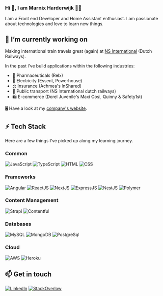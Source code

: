### Hi 👋, I am Marnix Harderwijk 👨‍💻

I am a Front end Developer and Home Assistant enthusiast. I am passionate about technologies and love to learn new things.

## 🔭 I’m currently working on

Making international train travels great (again) at [NS International](https://www.nsinternational.com) (Dutch Railways).

In the past I've build applications within the following industries:
- 💊 Pharmaceuticals (Relx)
- 🔌 Electricity (Essent, Powerhouse)
- ⚖️ Insurance (Achmea's InShared)
- 🚂 Public transport (NS International dutch railways)
- 🛍️ E-commerce (Dorel Juvenile's Maxi Cosi, Quinny & Safety1st)

🖥️ Have a look at my [company's website](https://www.rocketsciencebv.nl/).

## ⚡ Tech Stack

Here are a few things I've picked up along my learning journey.

### Common
![JavaScript](https://img.shields.io/badge/JavaScript-F7DF1E?style=for-the-badge&logo=javascript&logoColor=black)
![TypeScript](https://img.shields.io/badge/TypeScript-007ACC?style=for-the-badge&logo=typescript&logoColor=white)
![HTML](https://img.shields.io/badge/HTML5-E34F26?style=for-the-badge&logo=html5&logoColor=white)
![CSS](https://img.shields.io/badge/CSS-239120?&style=for-the-badge&logo=css3&logoColor=white)

### Frameworks
![Angular](https://img.shields.io/badge/Angular-DD0031?style=for-the-badge&logo=angular&logoColor=white)
![ReactJS](https://img.shields.io/badge/ReactJS-61DAFB?style=for-the-badge&logo=react&logoColor=white)
![NextJS](https://img.shields.io/badge/NextJS-FFFFFF?style=for-the-badge&logo=nextdotjs&logoColor=black)
![ExpressJS](https://img.shields.io/badge/Express.js-404D59?style=for-the-badge&logo=express)
![NestJS](https://img.shields.io/badge/NestJS%20-%23E0234E.svg?&style=for-the-badge&logo=nestjs&logoColor=white)
![Polymer](https://img.shields.io/badge/Polymerproject-FF4470&style=for-the-badge&logo=polymerproject&logoColor=white)

### Content Management
![Strapi](https://img.shields.io/badge/Strapi-2F2E8B?&style=for-the-badge&logo=strapi&logoColor=white)
![Contentful](https://img.shields.io/badge/Contentful-2478CC?&style=for-the-badge&logo=contentful&logoColor=white)

### Databases
![MySQL](https://img.shields.io/badge/MySQL-00000F?style=for-the-badge&logo=mysql&logoColor=white)
![MongoDB](https://img.shields.io/badge/MongoDB-4EA94B?style=for-the-badge&logo=mongodb&logoColor=white)
![PostgreSql](https://img.shields.io/badge/PostgreSQL-4169E1?style=for-the-badge&logo=postgresql&logoColor=white)

### Cloud
![AWS](https://img.shields.io/badge/AWS-232F3E?style=for-the-badge&logo=amazonaws&logoColor=white)
![Heroku](https://img.shields.io/badge/Heroku-430098?style=for-the-badge&logo=heroku&logoColor=white)

## 📫 Get in touch
[![LinkedIn](https://img.shields.io/badge/LinkedIn-0077B5?style=for-the-badge&logo=linkedin&logoColor=white)](https://in.linkedin.com/in/mrpharderwijk) [![StackOverlow](https://img.shields.io/badge/StackOverflow-F58025?style=for-the-badge&logo=stackoverflow&logoColor=white)](https://stackoverflow.com/u/2544348)


